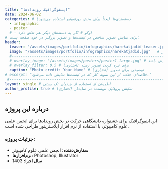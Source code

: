 ```yaml
---
title: "اینفوگرافیک رویدادها"
date: 2024-06-02 
categories: # دسته‌بندی‌ها (بعداً برای بخش پورتفولیو استفاده می‌شود)
  - infographic
  - poster
  # - لوگو # اگر به دسته‌های دیگر هم تعلق دارد
# برای نمایش تصویر شاخص در لیست‌ها و تصویر بزرگتر در خود صفحه پست:
header:
  teaser: "/assets/images/portfolio/infographics/harekatjadid-teaser.jpg" # مسیر تصویر کوچک برای لیست‌ها
  image: "/assets/images/portfolio/infographics/harekatjadid.jpg"   # مسیر تصویر بزرگ برای خود صفحه نمونه کار
  #-----------------------------------------------------------------------------
  # overlay_image: "/assets/images/posters/poster1-large.jpg" # اگر می‌خواهید تصویر تمام عرض باشد
  # overlay_filter: 0.5 # (اختیاری) برای تیره کردن تصویر زمینه
  caption: "Photo credit: Your Name" # (اختیاری) توضیحی برای تصویر
# excerpt: "خلاصه‌ای جذاب از این نمونه کار که در لیست‌ها نمایش داده می‌شود."
 #-----------------------------------------------------------------------------
layout: single # اطمینان از استفاده از چیدمان تک پستی
author_profile: true # (اختیاری) نمایش پروفایل نویسنده در سایدبار
---
```


## درباره این پروژه

این اینفوگرافیک برای جشنواره دانشگاهی حرکت در بخش رویدادها برای انجمن علمی علوم کامپیوتر، با استفاده از نرم افزار ایلاستریتور طراحی شده است.

### جزئیات پروژه:
* **سفارش‌دهنده:** انجمن علمی علوم کامپیوتر
* **نرم‌افزارها:** Photoshop, Illustrator
* **سال اجرا:** 1403
